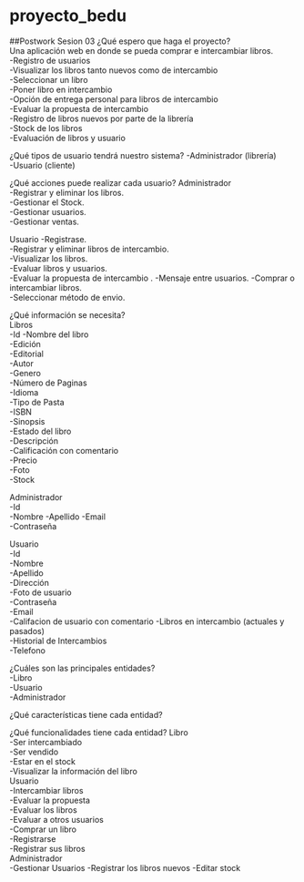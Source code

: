 # proyecto_bedu

##Postwork Sesion 03
¿Qué espero que haga el proyecto?  
Una aplicación web en donde se pueda comprar e intercambiar libros.  
-Registro de usuarios  
-Visualizar los libros tanto nuevos como de intercambio  
-Seleccionar un libro  
-Poner libro en intercambio  
-Opción de entrega personal para libros de intercambio  
-Evaluar la propuesta de intercambio  
-Registro de libros nuevos por parte de la librería  
-Stock de los libros  
-Evaluación de libros y usuario  

¿Qué tipos de usuario tendrá nuestro sistema?
-Administrador (librería)  
-Usuario (cliente)  

¿Qué acciones puede realizar cada usuario?
Administrador  
    -Registrar y eliminar los libros.  
    -Gestionar el Stock.  
    -Gestionar usuarios.  
    -Gestionar ventas.  

Usuario
    -Registrase.  
    -Registrar y eliminar libros de intercambio.  
    -Visualizar los libros.  
    -Evaluar libros y usuarios.  
    -Evaluar la propuesta de intercambio . 
    -Mensaje entre usuarios.
    -Comprar o intercambiar libros.  
    -Seleccionar método de envio.  

¿Qué información se necesita?  
Libros  
    -Id 
    -Nombre del libro  
    -Edición  
    -Editorial  
    -Autor  
    -Genero  
    -Número de Paginas  
    -Idioma  
    -Tipo de Pasta  
    -ISBN  
    -Sinopsis  
    -Estado del libro  
    -Descripción  
    -Calificación con comentario  
    -Precio  
    -Foto  
    -Stock  


Administrador  
    -Id  
    -Nombre 
    -Apellido 
    -Email  
    -Contraseña

Usuario  
    -Id  
    -Nombre  
    -Apellido  
    -Dirección  
    -Foto de usuario  
    -Contraseña  
    -Email  
    -Califacion de usuario con comentario
    -Libros en intercambio (actuales y pasados)  
    -Historial de Intercambios  
    -Telefono  

¿Cuáles son las principales entidades?  
    -Libro  
    -Usuario  
    -Administrador

¿Qué características tiene cada entidad?

¿Qué funcionalidades tiene cada entidad?
Libro  
    -Ser intercambiado  
    -Ser vendido  
    -Estar en el stock  
    -Visualizar la información del libro  
Usuario  
    -Intercambiar libros  
    -Evaluar la propuesta  
    -Evaluar los libros  
    -Evaluar a otros usuarios  
    -Comprar un libro  
    -Registrarse  
    -Registrar sus libros  
Administrador  
    -Gestionar Usuarios
    -Registrar los libros nuevos
    -Editar stock


